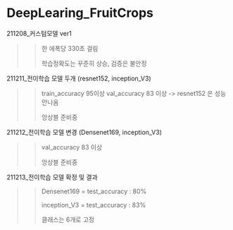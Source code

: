 # DeepLearing_FruitCrops


211208_커스텀모델 ver1

>> 한 에폭당 330초 걸림
>> 
>> 학습정확도는 꾸준히 상승, 검증은 불안정

211211_전이학습 모델 두개 (resnet152, inception_V3)

>> train_accuracy 95이상 val_accuracy 83 이상 -> resnet152 은 성능 안나옴
>> 
>> 앙상블 준비중

211212_전이학습 모델 변경 (Densenet169, inception_V3)

>> val_accuracy 83 이상
>> 
>> 앙상블 준비중

211213_전이학습 모델 확정 및 결과

>> Densenet169 = test_accuracy : 80% 
>> 
>> inception_V3 = test_accuracy : 83%
>> 
>> 클래스는 6개로 고정  
